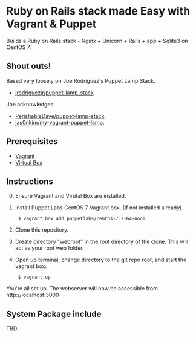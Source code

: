 # Ruby on Rails stack made Easy with Vagrant & Puppet

Builds a Ruby on Rails stack - Nginx + Unicorn + Rails + app + Sqlite3 on CentOS 7.

## Shout outs!
Based very loosely on Joe Rodriguez's Puppet Lamp Stack.
* [jrodriguezjr/puppet-lamp-stack](https://github.com/jrodriguezjr/puppet-lamp-stack.git)

Joe acknowledges:
* [PerishableDave/puppet-lamp-stack](https://github.com/PerishableDave/puppet-lamp-stack).
* [jas0nkim/my-vagrant-puppet-lamp](https://github.com/jas0nkim/my-vagrant-puppet-lamp).

## Prerequisites
* [Vagrant](http://www.vagrantup.com/)
* [Virtual Box](https://www.virtualbox.org/)

## Instructions
0. Ensure Vagrant and Virutal Box are installed.
1. Install Puppet Labs CentOS 7 Vagrant box. (If not installed already)

        $ vagrant box add puppetlabs/centos-7.2-64-nocm

2. Clone this repository.
3. Create directory "webroot" in the root directory of the clone. This will act as your root web folder.
4. Open up terminal, change directory to the git repo root, and start the vagrant box.

        $ vagrant up

You're all set up. The webserver will now be accessible from http://localhost:3000

## System Package include

TBD.
